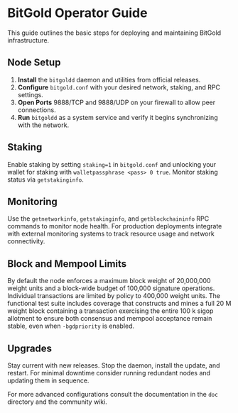 # BitGold Operator Guide

This guide outlines the basic steps for deploying and maintaining BitGold infrastructure.

## Node Setup

1. **Install** the `bitgoldd` daemon and utilities from official releases.
2. **Configure** `bitgold.conf` with your desired network, staking, and RPC settings.
3. **Open Ports** 9888/TCP and 9888/UDP on your firewall to allow peer connections.
4. **Run** `bitgoldd` as a system service and verify it begins synchronizing with the network.

## Staking

Enable staking by setting `staking=1` in `bitgold.conf` and unlocking your wallet for staking with `walletpassphrase <pass> 0 true`. Monitor staking status via `getstakinginfo`.

## Monitoring

Use the `getnetworkinfo`, `getstakinginfo`, and `getblockchaininfo` RPC commands to monitor node health. For production deployments integrate with external monitoring systems to track resource usage and network connectivity.

## Block and Mempool Limits

By default the node enforces a maximum block weight of 20,000,000 weight units and a block-wide budget of 100,000 signature operations. Individual transactions are limited by policy to 400,000 weight units. The functional test suite includes coverage that constructs and mines a full 20&nbsp;M weight block containing a transaction exercising the entire 100&nbsp;k sigop allotment to ensure both consensus and mempool acceptance remain stable, even when `-bgdpriority` is enabled.

## Upgrades

Stay current with new releases. Stop the daemon, install the update, and restart. For minimal downtime consider running redundant nodes and updating them in sequence.

For more advanced configurations consult the documentation in the `doc` directory and the community wiki.
